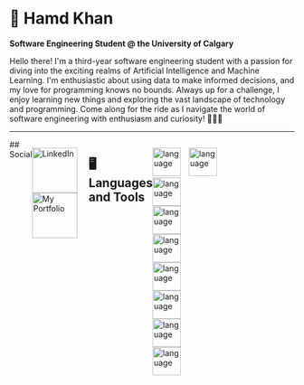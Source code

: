 # 👋 Hamd Khan

**Software Engineering Student @ the University of Calgary**

Hello there! I'm a third-year software engineering student with a passion for diving into the exciting realms of Artificial Intelligence and Machine Learning. I'm enthusiastic about using data to make informed decisions, and my love for programming knows no bounds. Always up for a challenge, I enjoy learning new things and exploring the vast landscape of technology and programming. Come along for the ride as I navigate the world of software engineering with enthusiasm and curiosity! 🚀✨🤔

---
<div style="display: flex; justify-content: space-around;">
  ## Social

  <p>
    <a href="https://www.linkedin.com/in/hamdkhan/">
      <img alt="LinkedIn" title="Follow My Journey" src="https://cdn.jsdelivr.net/gh/devicons/devicon/icons/linkedin/linkedin-original.svg" width="80" height="80" style="margin-right: 20px;"/>
    </a>
    <a href="http://hamdkhan.netlify.app">
      <img alt="My Portfolio" title="My Portfolio" src="https://cdn.jsdelivr.net/gh/devicons/devicon/icons/nodewebkit/nodewebkit-original.svg" width="80" height="80"/>
    </a>
  </p>

  ## 🖥️ Languages and Tools

  <p>
    <img alt="language" width="50px" style="margin-right:10px;" src="https://cdn.jsdelivr.net/gh/devicons/devicon/icons/java/java-original.svg"/>
    <img alt="language" width="50px" style="margin-right:100px;" src="https://cdn.jsdelivr.net/gh/devicons/devicon/icons/javascript/javascript-original.svg"/>
    <img alt="language" width="50px" style="margin-right:100px;" src="https://cdn.jsdelivr.net/gh/devicons/devicon/icons/react/react-original.svg"/>
    <img alt="language" width="50px" style="margin-right:100px;" src="https://cdn.jsdelivr.net/gh/devicons/devicon/icons/python/python-original.svg"/>
    <img alt="language" width="50px" style="margin-right:100px;" src="https://cdn.jsdelivr.net/gh/devicons/devicon/icons/c/c-original.svg"/>
    <img alt="language" width="50px" style="margin-right:100px;" src="https://cdn.jsdelivr.net/gh/devicons/devicon/icons/cplusplus/cplusplus-original.svg"/>
    <img alt="language" width="50px" style="margin-right:100px;" src="https://cdn.jsdelivr.net/gh/devicons/devicon/icons/css3/css3-original.svg"/>
    <img alt="language" width="50px" style="margin-right:100px;" src="https://cdn.jsdelivr.net/gh/devicons/devicon/icons/mysql/mysql-original.svg"/>
    <img alt="language" width="50px" style="margin-right:100px;" src="https://cdn.jsdelivr.net/gh/devicons/devicon/icons/html5/html5-original.svg"/>
  </p>
</div>
